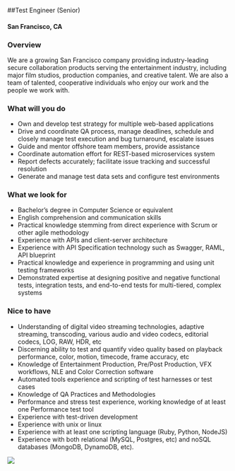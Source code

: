 ##Test Engineer (Senior)
#### San Francisco, CA

### Overview
We are a growing San Francisco company providing industry-leading secure collaboration products
serving the entertainment industry, including major film studios, production companies, and creative talent. We are also a team of talented, cooperative individuals who enjoy our work and the people we work with.

### What will you do
+ Own and develop test strategy for multiple web-based applications
+ Drive and coordinate QA process, manage deadlines, schedule and closely manage test execution and bug turnaround, escalate issues
+ Guide and mentor offshore team members, provide assistance
+ Coordinate automation effort for REST-based microservices system
+ Report defects accurately; facilitate issue tracking and successful resolution
+ Generate and manage test data sets and configure test environments

### What we look for
+ Bachelor’s degree in Computer Science or equivalent
+ English comprehension and communication skills
+ Practical knowledge stemming from direct experience with Scrum or other agile methodology
+ Experience with APIs and client-server architecture
+ Experience with API Specification technology such as Swagger, RAML, API blueprint
+ Practical knowledge and experience in programming and using unit testing frameworks
+ Demonstrated expertise at designing positive and negative functional tests, integration tests, and end-to-end tests for multi-tiered, complex systems

### Nice to have
+ Understanding of digital video streaming technologies, adaptive streaming, transcoding, various audio and video codecs, editorial codecs, LOG, RAW, HDR, etc
+ Discerning ability to test and quantify video quality based on playback performance, color, motion, timecode, frame accuracy, etc
+ Knowledge of Entertainment Production, Pre/Post Production, VFX workflows, NLE and Color Correction software
+ Automated tools experience and scripting of test harnesses or test cases
+ Knowledge of QA Practices and Methodologies
+ Performance and stress test experience, working knowledge of at least one Performance test tool
+ Experience with test-driven development
+ Experience with unix or linux
+ Experience with at least one scripting language (Ruby, Python, NodeJS)
 + Experience with both relational (MySQL, Postgres, etc) and noSQL databases (MongoDB, DynamoDB, etc).



[<img src="https://dabuttonfactory.com/button.png?t=Apply&f=Calibri-Bold&ts=24&tc=fff&tshs=1&tshc=000&hp=20&vp=8&c=5&bgt=gradient&bgc=3d85c6&ebgc=073763">](https://localhost:3000/users/auth/github?job_id=uelyifn5c3rlbxm-test-engineer-senior/)
